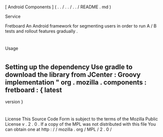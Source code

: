 #
[
Android
Components
]
(
.
.
/
.
.
/
.
.
/
README
.
md
)
>
Service
>
Fretboard
An
Android
framework
for
segmenting
users
in
order
to
run
A
/
B
tests
and
rollout
features
gradually
.
#
#
Usage
#
#
#
Setting
up
the
dependency
Use
gradle
to
download
the
library
from
JCenter
:
Groovy
implementation
"
org
.
mozilla
.
components
:
fretboard
:
{
latest
-
version
}
#
#
License
This
Source
Code
Form
is
subject
to
the
terms
of
the
Mozilla
Public
License
v
.
2
.
0
.
If
a
copy
of
the
MPL
was
not
distributed
with
this
file
You
can
obtain
one
at
http
:
/
/
mozilla
.
org
/
MPL
/
2
.
0
/
